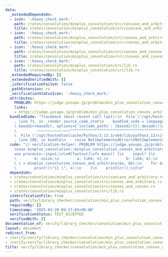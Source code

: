 ```yaml
---
data:
  _extendedDependsOn:
  - icon: ':heavy_check_mark:'
    path: crates/convolution/minplus_convolution/src/concave_and_arbitrary.rs
    title: crates/convolution/minplus_convolution/src/concave_and_arbitrary.rs
  - icon: ':heavy_check_mark:'
    path: crates/convolution/minplus_convolution/src/convex_and_arbitrary.rs
    title: crates/convolution/minplus_convolution/src/convex_and_arbitrary.rs
  - icon: ':heavy_check_mark:'
    path: crates/convolution/minplus_convolution/src/convex_and_convex.rs
    title: crates/convolution/minplus_convolution/src/convex_and_convex.rs
  - icon: ':heavy_check_mark:'
    path: crates/convolution/minplus_convolution/src/lib.rs
    title: crates/convolution/minplus_convolution/src/lib.rs
  _extendedRequiredBy: []
  _extendedVerifiedWith: []
  _isVerificationFailed: false
  _pathExtension: rs
  _verificationStatusIcon: ':heavy_check_mark:'
  attributes:
    PROBLEM: https://judge.yosupo.jp/problem/min_plus_convolution_convex_arbitrary
    links:
    - https://judge.yosupo.jp/problem/min_plus_convolution_convex_arbitrary
  bundledCode: "Traceback (most recent call last):\n  File \"/opt/hostedtoolcache/Python/3.13.3/x64/lib/python3.13/site-packages/onlinejudge_verify/documentation/build.py\"\
    , line 71, in _render_source_code_stat\n    bundled_code = language.bundle(stat.path,\
    \ basedir=basedir, options={'include_paths': [basedir]}).decode()\n          \
    \         ~~~~~~~~~~~~~~~^^^^^^^^^^^^^^^^^^^^^^^^^^^^^^^^^^^^^^^^^^^^^^^^^^^^^^^^^^^^^^^^^^\n\
    \  File \"/opt/hostedtoolcache/Python/3.13.3/x64/lib/python3.13/site-packages/onlinejudge_verify/languages/rust.py\"\
    , line 288, in bundle\n    raise NotImplementedError\nNotImplementedError\n"
  code: "// verification-helper: PROBLEM https://judge.yosupo.jp/problem/min_plus_convolution_convex_arbitrary\n\
    \nuse minplus_convolution::minplus_convolution_convex_and_arbitrary;\nuse proconio::fastout;\n\
    use proconio::input;\n\n#[fastout]\nfn main() {\n    input! {\n        n: usize,\n\
    \        m: usize,\n        a: [i64; n],\n        b: [i64; m],\n    }\n    let\
    \ c = minplus_convolution_convex_and_arbitrary(&a, &b);\n    for &x in &c {\n\
    \        print!(\"{} \", x);\n    }\n    println!();\n}\n"
  dependsOn:
  - crates/convolution/minplus_convolution/src/concave_and_arbitrary.rs
  - crates/convolution/minplus_convolution/src/convex_and_arbitrary.rs
  - crates/convolution/minplus_convolution/src/convex_and_convex.rs
  - crates/convolution/minplus_convolution/src/lib.rs
  isVerificationFile: true
  path: verify/library_checker/convolution/min_plus_convolution_convex_arbitrary/src/main.rs
  requiredBy: []
  timestamp: '2025-03-20 09:27:03+00:00'
  verificationStatus: TEST_ACCEPTED
  verifiedWith: []
documentation_of: verify/library_checker/convolution/min_plus_convolution_convex_arbitrary/src/main.rs
layout: document
redirect_from:
- /verify/verify/library_checker/convolution/min_plus_convolution_convex_arbitrary/src/main.rs
- /verify/verify/library_checker/convolution/min_plus_convolution_convex_arbitrary/src/main.rs.html
title: verify/library_checker/convolution/min_plus_convolution_convex_arbitrary/src/main.rs
---
```


